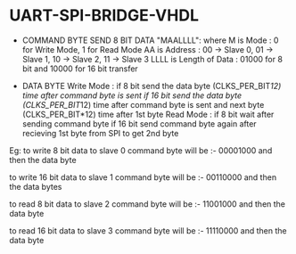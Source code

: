 # UART-SPI-BRIDGE-VHDL

- COMMAND BYTE
  SEND 8 BIT DATA  "MAALLLL":
   where M is Mode              : 0 for Write Mode, 1 for Read Mode
         AA  is Address         : 00 -> Slave 0, 01 -> Slave 1, 10 -> Slave 2, 11 -> Slave 3
         LLLL is Length of Data : 01000 for 8 bit and 10000 for 16 bit transfer
         

- DATA BYTE
  Write Mode :
    if 8 bit send the data byte  (CLKS_PER_BIT*12) time after command byte is sent
    if 16 bit send the data byte  (CLKS_PER_BIT*12) time after command byte is sent and next byte (CLKS_PER_BIT*12) time after 1st byte
 Read Mode   :
    if 8 bit  wait after   sending command byte
    if 16 bit send command byte again after recieving 1st byte from SPI to get 2nd byte
    
    
Eg:
  to write 8 bit data to slave 0
    command byte will be :- 00001000
    and then the data byte
    
 
  to write 16 bit data to slave 1
    command byte will be :- 00110000
    and then the data bytes 
    
 
  to read 8 bit data to slave 2
    command byte will be :- 11001000
    and then the data byte   
    
 
 
  to read 16 bit data to slave 3
    command byte will be :- 11110000
    and then the data byte
    
    
   
